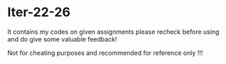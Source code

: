 # Iter-22-26
It contains my codes on given assignments please recheck before using and do give some valuable feedback!

Not for cheating purposes and recommended for reference only !!!  
